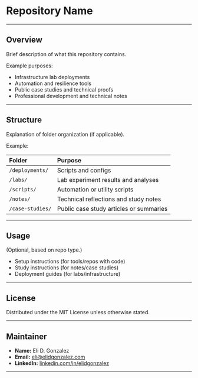 
# Repository Name

---

## Overview

Brief description of what this repository contains.

Example purposes:
- Infrastructure lab deployments
- Automation and resilience tools
- Public case studies and technical proofs
- Professional development and technical notes

---

## Structure

Explanation of folder organization (if applicable).

Example:

| Folder | Purpose |
|:--|:--|
| `/deployments/` | Scripts and configs |
| `/labs/` | Lab experiment results and analyses |
| `/scripts/` | Automation or utility scripts |
| `/notes/` | Technical reflections and study notes |
| `/case-studies/` | Public case study articles or summaries |

---

## Usage

(Optional, based on repo type.)

- Setup instructions (for tools/repos with code)
- Study instructions (for notes/case studies)
- Deployment guides (for labs/infrastructure)

---

## License

Distributed under the MIT License unless otherwise stated.

---

## Maintainer

- **Name:** Eli D. Gonzalez
- **Email:** eli@elidgonzalez.com
- **LinkedIn:** [linkedin.com/in/elidgonzalez](https://linkedin.com/in/elidgonzalez)

---
